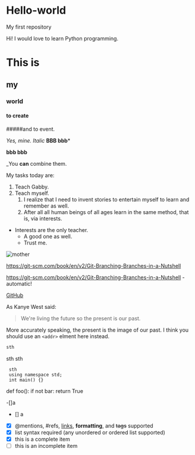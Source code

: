 # Hello-world
My first repository

Hi! I would love to learn Python programming.
# This is
## my 
### world
#### to create 
#####and to event.

*Yes, mine.*
_Italic_
**BBB
bbb***

__bbb
bbb__

_You **can** combine  them.

My tasks today are:

1. Teach Gabby.
1. Teach myself.
    1. I realize that I need to invent stories to entertain myself to learn and remember as well.
    1. After all all human beings of all ages learn in the same method, that is, via interests.
  
* Interests are the only teacher.
  *  A good one as well.
    * Trust me.
    
![mother](http://pngimg.com/uploads/bmw_logo/bmw_logo_PNG19714.png)


https://git-scm.com/book/en/v2/Git-Branching-Branches-in-a-Nutshell

https://git-scm.com/book/en/v2/Git-Branching-Branches-in-a-Nutshell - automatic!

[GitHub](https://git-scm.com/book/en/v2/Git-Branching-Branches-in-a-Nutshell)

As Kanye West said:
> We're living the future so
>the present is our past.

More accurately speaking, the present is the image of our past.
I think you should use an `<addr>` elment here instead.


```javascript
sth
```
sth
    sth
    
     sth
     using namespace std;
     int main() {} 


def foo():
    if not bar:
        return True
     
     
-[]a
- [] a
- [x] @mentions, #refs, [links](), **formatting**, and <del>tags</del> supported
- [x] list syntax required (any unordered or ordered list supported)
- [x] this is a complete item
- [ ] this is an incomplete item
